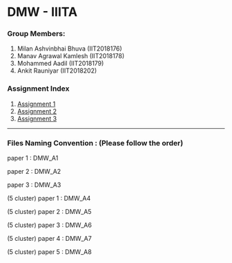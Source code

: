 # DMW - IIITA

### Group Members:

1) Milan Ashvinbhai Bhuva (IIT2018176)
2) Manav Agrawal Kamlesh (IIT2018178)
3) Mohammed Aadil (IIT2018179)
4) Ankit Rauniyar (IIT2018202)

### Assignment Index

1) [Assignment 1](https://github.com/XXDIL/DMW/tree/main/A1)
3) [Assignment 2](https://github.com/XXDIL/DMW/tree/main/DMW_A2)
4) [Assignment 3](https://github.com/XXDIL/DMW/tree/main/DMW_A3)

------

### Files Naming Convention : (Please follow the order)

paper 1  : DMW_A1

paper 2  : DMW_A2

paper 3  : DMW_A3

(5 cluster) paper 1  : DMW_A4

(5 cluster) paper 2  : DMW_A5

(5 cluster) paper 3  : DMW_A6

(5 cluster) paper 4  : DMW_A7

(5 cluster) paper 5  : DMW_A8
